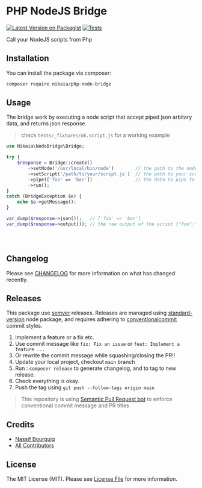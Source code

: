 # PHP NodeJS Bridge

[![Latest Version on Packagist](https://img.shields.io/packagist/v/nikaia/php-node-bridge.svg?style=flat-square)](https://packagist.org/packages/nikaia/php-node-bridge)
[![Tests](https://github.com/nikaia/php-node-bridge/actions/workflows/tests.yml/badge.svg?branch=main)](https://github.com/nikaia/php-node-bridge/actions/workflows/run-tests.yml)

Call your NodeJS scripts from Php

## Installation

You can install the package via composer:

```bash
composer require nikaia/php-node-bridge
```

## Usage

The bridge work by executing a node script that accept piped json arbitary data, and returns json response.

> check `tests/_fixtures/ok.script.js` for a working example


```php
use Nikaia\NodeBridge\Bridge;

try {
    $response = Bridge::create()
        ->setNode('/usr/local/bin/node')        // the path to the node (You can omit if in system path)
        ->setScript('/path/to/your/script.js')  // the path to your script 
        ->pipe(['foo' => 'bar'])                // the data to pipe to the script
        ->run();
}
catch (BridgeException $e) {
    echo $e->getMessage();
}

var_dump($response->json());   // ['foo' => 'bar']
var_dump($response->output()); // the raw output of the script {"foo":"bar"}
```
```    
``` 

```


```

## Changelog

Please see [CHANGELOG](CHANGELOG.md) for more information on what has changed recently.

## Releases

This package use [semver](https://semver.org/) releases.
Releases are managed using [standard-version](https://github.com/conventional-changelog/standard-version) node package,
and requires adhering to [conventionalcommit](https://conventionalcommits.org) commit styles.

1. Implement a feature or a fix etc.
2. Use commit message like `fix: Fix an issue` or `feat: Implement a feature ...`
3. Or rewrite the commit message while squashing/closing the PR!!
4. Update your local project, checkout `main` branch
5. Run : `composer release` to generate changelog, and to tag to new release.
6. Check everything is okay.
7. Push the tag using `git push --follow-tags origin main`


> This repository is using [Semantic Pull Request bot](https://github.com/zeke/semantic-pull-requests) to enforce conventional commit message and PR titles


## Credits

- [Nassif Bourguig](https://github.com/nbourguig)
- [All Contributors](../../contributors)

## License

The MIT License (MIT). Please see [License File](LICENSE.md) for more information.
